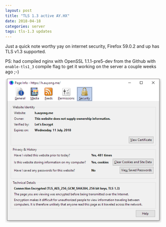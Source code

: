 ```yaml
---
layout: post
title: "TLS 1.3 active AY.HX"
date: 2018-04-18 
categories: server
tags: tls-1.3 updates
---
```


Just a quick note worthy yay on internet security, Firefox 59.0.2 and up has TLS v1.3 supported.

PS: had compiled nginx with OpenSSL 1.1.1-pre5-dev from the Github with `enable-tls1_3` compile flag to get it working on the server a couple weeks ago ;-) 

![AY.HX TLS v1.3](/img/ayhx-tls13.png)